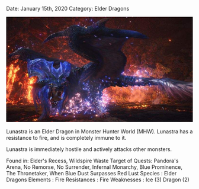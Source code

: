 Date: January 15th, 2020
Category: Elder Dragons

![alt](images/Lunastra.png)

Lunastra is an Elder Dragon in Monster Hunter World (MHW).
Lunastra has a resistance to fire, and is completely immune to it.

Lunastra is immediately hostile and actively attacks other monsters.

Found in: Elder's Recess, Wildspire Waste
Target of Quests: Pandora's Arena, No Remorse, No Surrender, Infernal Monarchy, Blue Prominence, The Thronetaker, When Blue Dust Surpasses Red Lust
Species : Elder Dragons
Elements : Fire
Resistances : Fire
Weaknesses :
Ice (3)
Dragon (2)
